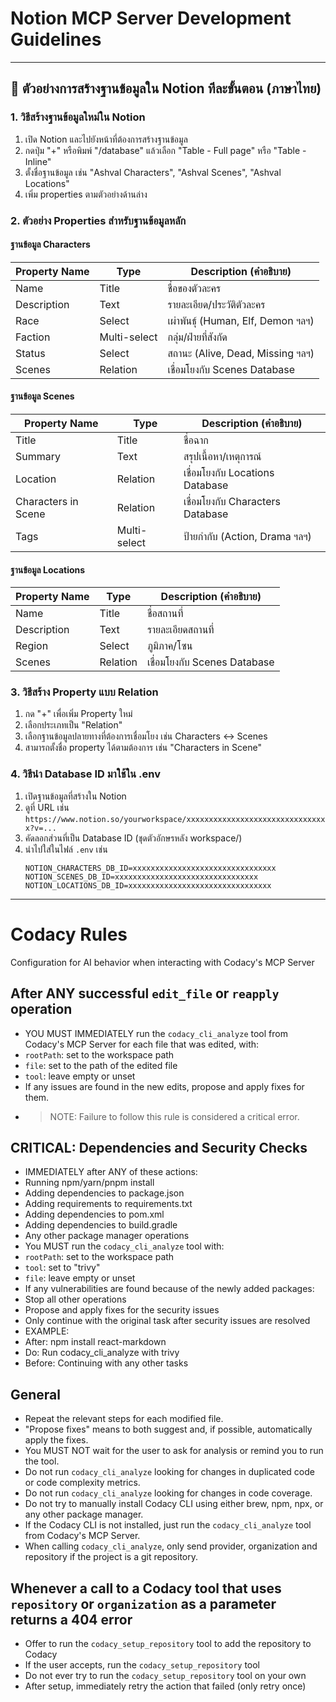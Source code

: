 # Notion MCP Server Development Guidelines
---

## 📝 ตัวอย่างการสร้างฐานข้อมูลใน Notion ทีละขั้นตอน (ภาษาไทย)

### 1. วิธีสร้างฐานข้อมูลใหม่ใน Notion

1. เปิด Notion และไปยังหน้าที่ต้องการสร้างฐานข้อมูล
2. กดปุ่ม "+" หรือพิมพ์ "/database" แล้วเลือก "Table - Full page" หรือ "Table - Inline"
3. ตั้งชื่อฐานข้อมูล เช่น "Ashval Characters", "Ashval Scenes", "Ashval Locations"
4. เพิ่ม properties ตามตัวอย่างด้านล่าง

### 2. ตัวอย่าง Properties สำหรับฐานข้อมูลหลัก

#### ฐานข้อมูล Characters
| Property Name         | Type         | Description (คำอธิบาย)           |
|----------------------|--------------|-----------------------------------|
| Name                 | Title        | ชื่อของตัวละคร                   |
| Description          | Text         | รายละเอียด/ประวัติตัวละคร        |
| Race                 | Select       | เผ่าพันธุ์ (Human, Elf, Demon ฯลฯ)|
| Faction              | Multi-select | กลุ่ม/ฝ่ายที่สังกัด               |
| Status               | Select       | สถานะ (Alive, Dead, Missing ฯลฯ) |
| Scenes               | Relation     | เชื่อมโยงกับ Scenes Database      |

#### ฐานข้อมูล Scenes
| Property Name         | Type         | Description (คำอธิบาย)           |
|----------------------|--------------|-----------------------------------|
| Title                | Title        | ชื่อฉาก                           |
| Summary              | Text         | สรุปเนื้อหา/เหตุการณ์            |
| Location             | Relation     | เชื่อมโยงกับ Locations Database   |
| Characters in Scene  | Relation     | เชื่อมโยงกับ Characters Database  |
| Tags                 | Multi-select | ป้ายกำกับ (Action, Drama ฯลฯ)    |

#### ฐานข้อมูล Locations
| Property Name         | Type         | Description (คำอธิบาย)           |
|----------------------|--------------|-----------------------------------|
| Name                 | Title        | ชื่อสถานที่                       |
| Description          | Text         | รายละเอียดสถานที่                 |
| Region               | Select       | ภูมิภาค/โซน                       |
| Scenes               | Relation     | เชื่อมโยงกับ Scenes Database      |

### 3. วิธีสร้าง Property แบบ Relation
1. กด "+" เพื่อเพิ่ม Property ใหม่
2. เลือกประเภทเป็น "Relation"
3. เลือกฐานข้อมูลปลายทางที่ต้องการเชื่อมโยง เช่น Characters ↔ Scenes
4. สามารถตั้งชื่อ property ได้ตามต้องการ เช่น "Characters in Scene"

### 4. วิธีนำ Database ID มาใช้ใน .env
1. เปิดฐานข้อมูลที่สร้างใน Notion
2. ดูที่ URL เช่น `https://www.notion.so/yourworkspace/xxxxxxxxxxxxxxxxxxxxxxxxxxxxxxxx?v=...`
3. คัดลอกส่วนที่เป็น Database ID (ชุดตัวอักษรหลัง workspace/)
4. นำไปใส่ในไฟล์ `.env` เช่น
   ```env
   NOTION_CHARACTERS_DB_ID=xxxxxxxxxxxxxxxxxxxxxxxxxxxxxxxx
   NOTION_SCENES_DB_ID=xxxxxxxxxxxxxxxxxxxxxxxxxxxxxxxx
   NOTION_LOCATIONS_DB_ID=xxxxxxxxxxxxxxxxxxxxxxxxxxxxxxxx
   ```

---
# Codacy Rules
Configuration for AI behavior when interacting with Codacy's MCP Server

## After ANY successful `edit_file` or `reapply` operation
- YOU MUST IMMEDIATELY run the `codacy_cli_analyze` tool from Codacy's MCP Server for each file that was edited, with:
 - `rootPath`: set to the workspace path
 - `file`: set to the path of the edited file
 - `tool`: leave empty or unset
- If any issues are found in the new edits, propose and apply fixes for them.
- > NOTE: Failure to follow this rule is considered a critical error.

## CRITICAL: Dependencies and Security Checks
- IMMEDIATELY after ANY of these actions:
 - Running npm/yarn/pnpm install
 - Adding dependencies to package.json
 - Adding requirements to requirements.txt
 - Adding dependencies to pom.xml
 - Adding dependencies to build.gradle
 - Any other package manager operations
- You MUST run the `codacy_cli_analyze` tool with:
 - `rootPath`: set to the workspace path
 - `tool`: set to "trivy"
 - `file`: leave empty or unset
- If any vulnerabilities are found because of the newly added packages:
 - Stop all other operations
 - Propose and apply fixes for the security issues
 - Only continue with the original task after security issues are resolved
- EXAMPLE:
 - After: npm install react-markdown
 - Do: Run codacy_cli_analyze with trivy
 - Before: Continuing with any other tasks

## General
- Repeat the relevant steps for each modified file.
- "Propose fixes" means to both suggest and, if possible, automatically apply the fixes.
- You MUST NOT wait for the user to ask for analysis or remind you to run the tool.
- Do not run `codacy_cli_analyze` looking for changes in duplicated code or code complexity metrics.
- Do not run `codacy_cli_analyze` looking for changes in code coverage.
- Do not try to manually install Codacy CLI using either brew, npm, npx, or any other package manager.
- If the Codacy CLI is not installed, just run the `codacy_cli_analyze` tool from Codacy's MCP Server.
- When calling `codacy_cli_analyze`, only send provider, organization and repository if the project is a git repository.

## Whenever a call to a Codacy tool that uses `repository` or `organization` as a parameter returns a 404 error
- Offer to run the `codacy_setup_repository` tool to add the repository to Codacy
- If the user accepts, run the `codacy_setup_repository` tool
- Do not ever try to run the `codacy_setup_repository` tool on your own
- After setup, immediately retry the action that failed (only retry once)
